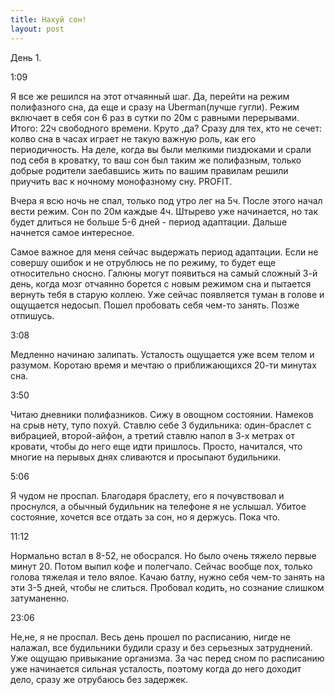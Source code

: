 ```yaml
---
title: Нахуй сон!
layout: post
---
```


День 1.

1:09

Я все же решился на этот отчаянный шаг. Да, перейти на режим полифазного сна, да еще и сразу на Uberman(лучше гугли). Режим включает в себя сон 6 раз в сутки по 20м с равными перерывами. Итого: 22ч свободного времени. Круто ,да?
Сразу для тех, кто не сечет: колво сна в часах играет не такую важную роль, как его периодичность. На деле, когда вы были мелкими пиздюками и срали под себя в кроватку, то ваш сон был таким же полифазным, только добрые родители заебавшись жить по вашим правилам решили приучить вас к ночному монофазному сну. PROFIT.

Вчера я всю ночь не спал, только под утро лег на 5ч. После этого начал вести режим. Сон по 20м каждые 4ч. Штырево уже начинается, но так будет длиться не больше 5-6 дней - период адаптации. Дальше начнется самое интересное.

Самое важное для меня сейчас выдержать период адаптации. Если не совершу ошибок и не отрублюсь не по режиму, то будет еще относительно сносно. Галюны могут появиться на самый сложный 3-й день, когда мозг отчаянно борется с новым режимом сна и пытается вернуть тебя в старую коллею.
Уже сейчас появляется туман в голове и ощущается недосып. Пошел пробовать себя чем-то занять. Позже отпишусь.

3:08

Медленно начинаю залипать. Усталость ощущается уже всем телом и разумом. Коротаю время и мечтаю о приближающихся 20-ти минутах сна.

3:50

Читаю дневники полифазников. Сижу в овощном состоянии. Намеков на срыв нету, тупо похуй. Ставлю себе 3 будильника: один-браслет с вибрацией, второй-айфон, а третий ставлю напол в 3-х метрах от кровати, чтобы до него еще идти пришлось. Просто, начитался, что многие на перывых днях сливаются и просыпают будильники.

5:06

Я чудом не проспал. Благодаря браслету, его я почувствовал и проснулся, а обычный будильник на телефоне я не услышал.
Убитое состояние, хочется все отдать за сон, но я держусь. Пока что.

11:12

Нормально встал в 8-52, не обосрался. Но было очень тяжело первые минут 20. Потом выпил кофе и полегчало. Сейчас вообще пох, только голова тяжелая и тело вялое. Качаю батлу, нужно себя чем-то занять на эти 3-5 дней, чтобы не слиться. Пробовал кодить, но сознание слишком затуманенно.

23:06

Не,не,  я не проспал. Весь день прошел по расписанию, нигде не налажал, все будильники будили сразу и без серьезных затруднений. Уже ощущаю привыкание организма. За час перед сном по расписанию уже начинается сильная усталость, поэтому когда до него доходит дело,  сразу же отрубаюсь без задержек. 

